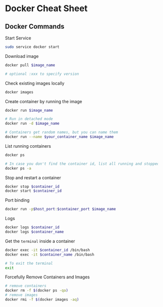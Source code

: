 # Docker Cheat Sheet

## Docker Commands

Start Service
```bash
sudo service docker start
```

Download image
```bash
docker pull $image_name

# optional :xxx to specify version
```

Check existing images locally
```bash
docker images
```

Create container by running the image
```bash
docker run $image_name

# Run in detached mode
docker run -d $image_name

# Containers get random names, but you can name them
docker run --name $your_container_name $image_name
```

List running containers
```bash
docker ps

# In case you don't find the container id, list all running and stopped container
docker ps -a
```

Stop and restart a container
```bash
docker stop $container_id
docker start $container_id
```

Port binding
```bash
docker run -p$host_port:$container_port $image_name
```

Logs
```bash
docker logs $container_id
docker logs $container_name
```

Get the `terminal` inside a container
```bash
docker exec -it $container_id /bin/bash
docker exec -it $container_name /bin/bash

# To exit the terminal
exit
```

Forcefully Remove Containers and Images
```bash
# remove containers
docker rm -f $(docker ps -qa)
# remove images
docker rmi -f $(docker images -aq)
```